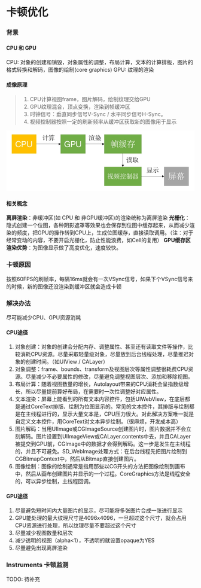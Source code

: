 # 卡顿优化

### 背景
#### CPU 和 GPU
CPU: 对象的创建和销毁，对象属性的调整，布局计算，文本的计算排版，图片的格式转换和解码，图像的绘制(core graphics)
GPU: 纹理的渲染

#### 成像原理
> 1. CPU计算视图frame，图片解码，绘制纹理交给GPU
> 2. GPU纹理混合，顶点变换，渲染到帧缓冲区
> 3. 时钟信号：垂直同步信号V-Sync / 水平同步信号H-Sync。
> 4. 视频控制器按照一定的刷新频率从缓冲区获取新的图像用于显示

![成像原理](media/16456699627636.jpg)

#### 相关概念
**离屏渲染**：非缓冲区(如 CPU 和 非GPU缓冲区)的渲染统称为离屏渲染
**光栅化**：隐式创建一个位图，各种阴影遮罩等效果也会保存到位图中缓存起来，从而减少渲染的频度，把GPU的操作转到CPU上，生成位图缓存，直接读取调用。（注：对于经常变动的内容，不要开启光栅化，防止性能浪费，如Cell的复用）
**GPU缓存区渲染优势**：为图像显示做了高度优化，速度较快。

### 卡顿原因
按照60FPS的刷帧率，每隔16ms就会有一次VSync信号，如果下个VSync信号来的时候，新的图像还没渲染到缓冲区就会造成卡顿

### 解决办法
尽可能减少CPU、GPU资源消耗

#### CPU途径
1. 对象创建：对象的创建会分配内存、调整属性、甚至还有读取文件等操作，比较消耗CPU资源。尽量采取轻量级对象，尽量放到后台线程处理，尽量推迟对象的创建时间。（如UIView / CALayer）
2. 对象调整：frame、bounds、transform及视图层次等属性调整很耗费CPU资源。尽量减少不必要属性的修改，尽量避免调整视图层次、添加和移除视图。
3. 布局计算：随着视图数量的增长，Autolayout带来的CPU消耗会呈指数级增长，所以尽量提前算好布局，在需要时一次性调整好对应属性。
4. 文本渲染：屏幕上能看到的所有文本内容控件，包括UIWebView，在底层都是通过CoreText排版、绘制为位图显示的。常见的文本控件，其排版与绘制都是在主线程进行的，显示大量文本是，CPU压力很大。对此解决方案唯一就是自定义文本控件，用CoreText对文本异步绘制。（很麻烦，开发成本高）
5. 图片解码：当用UIImage或CGImageSource创建图片时，图片数据并不会立刻解码。图片设置到UIImageView或CALayer.contents中去，并且CALayer被提交到GPU前，CGImage中的数据才会得到解码。这一步是发生在主线程的，并且不可避免。SD_WebImage处理方式：在后台线程先把图片绘制到CGBitmapContext中，然后从Bitmap直接创建图片。
6. 图像绘制：图像的绘制通常是指用那些以CG开头的方法把图像绘制到画布中，然后从画布创建图片并显示的一个过程。CoreGraphics方法是线程安全的，可以异步绘制，主线程回调。

#### GPU途径
1. 尽量避免短时间内大量图片的显示，尽可能将多张图片合成一张进行显示
2. GPU能处理的最大纹理尺寸是4096x4096，一旦超过这个尺寸，就会占用CPU资源进行处理，所以纹理尽量不要超过这个尺寸
3. 尽量减少视图数量和层次
4. 减少透明的视图（alpha<1），不透明的就设置opaque为YES
5. 尽量避免出现离屏渲染
 
### Instruments 卡顿监测
TODO: 待补充